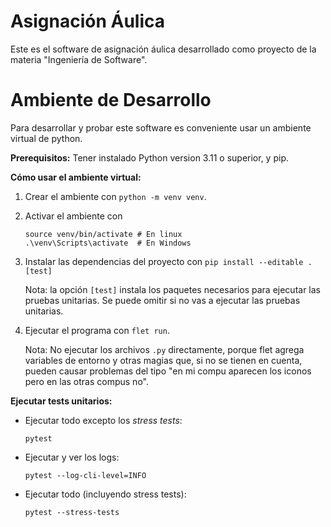 # Asignación Áulica

Este es el software de asignación áulica desarrollado como proyecto de la
materia "Ingeniería de Software".

# Ambiente de Desarrollo

Para desarrollar y probar este software es conveniente usar un ambiente virtual
de python.

**Prerequisitos:** Tener instalado Python version 3.11 o superior, y pip.

**Cómo usar el ambiente virtual:**

1. Crear el ambiente con `python -m venv venv`.
2. Activar el ambiente con

    ```
    source venv/bin/activate # En linux
    .\venv\Scripts\activate  # En Windows
    ```

3. Instalar las dependencias del proyecto con `pip install --editable .[test]`

    Nota: la opción `[test]` instala los paquetes necesarios para ejecutar las
    pruebas unitarias. Se puede omitir si no vas a ejecutar las pruebas
    unitarias.

4. Ejecutar el programa con `flet run`.

    Nota: No ejecutar los archivos `.py` directamente, porque flet agrega
    variables de entorno y otras magias que, si no se tienen en cuenta, pueden
    causar problemas del tipo "en mi compu aparecen los iconos pero en las
    otras compus no".

**Ejecutar tests unitarios:**

- Ejecutar todo excepto los *stress tests*:

    ```
    pytest
    ```

- Ejecutar y ver los logs:

    ```
    pytest --log-cli-level=INFO
    ```

- Ejecutar todo (incluyendo stress tests):

    ```
    pytest --stress-tests
    ```

